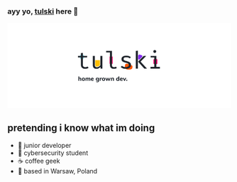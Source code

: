 ### ayy yo, [tulski][website] here 👋

![tulski](./tulski_cover.png)

## pretending i know what im doing

- 🐣 junior developer
- 👯 cybersecurity student
- ☕️ coffee geek
- 📌 based in Warsaw, Poland

[website]: https://tulski.com
[cover]: ./tulski_cover.png
